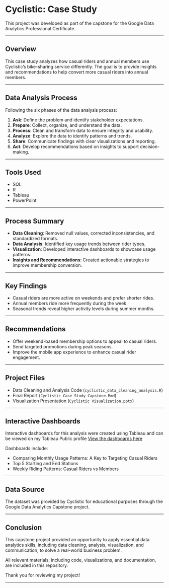 # Cyclistic: Case Study

This project was developed as part of the capstone for the Google Data Analytics Professional Certificate.

---

## Overview

This case study analyzes how casual riders and annual members use Cyclistic’s bike-sharing service differently. The goal is to provide insights and recommendations to help convert more casual riders into annual members.

---

## Data Analysis Process

Following the six phases of the data analysis process:

1. **Ask**: Define the problem and identify stakeholder expectations.
2. **Prepare**: Collect, organize, and understand the data.
3. **Process**: Clean and transform data to ensure integrity and usability.
4. **Analyze**: Explore the data to identify patterns and trends.
5. **Share**: Communicate findings with clear visualizations and reporting.
6. **Act**: Develop recommendations based on insights to support decision-making.

---

## Tools Used

- SQL
- R
- Tableau
- PowerPoint

---

## Process Summary

- **Data Cleaning**: Removed null values, corrected inconsistencies, and standardized formats.
- **Data Analysis**: Identified key usage trends between rider types.
- **Visualization**: Developed interactive dashboards to showcase usage patterns.
- **Insights and Recommendations**: Created actionable strategies to improve membership conversion.

---

## Key Findings

- Casual riders are more active on weekends and prefer shorter rides.
- Annual members ride more frequently during the week.
- Seasonal trends reveal higher activity levels during summer months.

---

## Recommendations

- Offer weekend-based membership options to appeal to casual riders.
- Send targeted promotions during peak seasons.
- Improve the mobile app experience to enhance casual rider engagement.

---

## Project Files

- Data Cleaning and Analysis Code (`cyclistic_data_cleaning_analysis.R`)
- Final Report (`Cyclistic Case Study Capstone.Rmd`)
- Visualization Presentation (`Cyclistic Visualization.pptx`)

---

## Interactive Dashboards

Interactive dashboards for this analysis were created using Tableau and can be viewed on my Tableau Public profile
[View the dashboards here](https://public.tableau.com/app/profile/alice.portes/vizzes)

Dashboards include:
- Comparing Monthly Usage Patterns: A Key to Targeting Casual Riders
- Top 5 Starting and End Stations
- Weekly Riding Patterns: Casual Riders vs Members

---

## Data Source

The dataset was provided by Cyclistic for educational purposes through the Google Data Analytics Capstone project.

---

## Conclusion

This capstone project provided an opportunity to apply essential data analytics skills, including data cleaning, analysis, visualization, and communication, to solve a real-world business problem.  

All relevant materials, including code, visualizations, and documentation, are included in this repository.

Thank you for reviewing my project!

---
